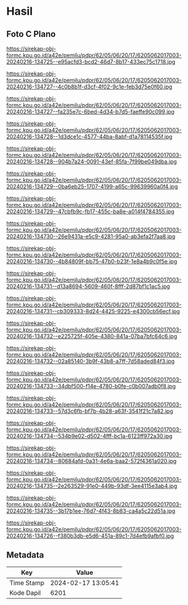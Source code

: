 # Hasil

## Foto C Plano

https://sirekap-obj-formc.kpu.go.id/a42e/pemilu/pdpr/62/05/06/20/17/6205062017003-20240216-134725--e95acfd3-bcd2-46d7-8b17-433ec75c1718.jpg

https://sirekap-obj-formc.kpu.go.id/a42e/pemilu/pdpr/62/05/06/20/17/6205062017003-20240216-134727--4c0b8b1f-d3cf-4f02-9c1e-feb3d75e0f60.jpg

https://sirekap-obj-formc.kpu.go.id/a42e/pemilu/pdpr/62/05/06/20/17/6205062017003-20240216-134727--fa235e7c-6bed-4d34-b7d5-faeffe90c099.jpg

https://sirekap-obj-formc.kpu.go.id/a42e/pemilu/pdpr/62/05/06/20/17/6205062017003-20240216-134728--1d3dce1c-4577-44ba-8abf-d1a78114535f.jpg

https://sirekap-obj-formc.kpu.go.id/a42e/pemilu/pdpr/62/05/06/20/17/6205062017003-20240216-134728--904b7a24-0091-43ef-85fa-7f99be049dba.jpg

https://sirekap-obj-formc.kpu.go.id/a42e/pemilu/pdpr/62/05/06/20/17/6205062017003-20240216-134729--0ba6eb25-1707-4199-a65c-99639960a0f4.jpg

https://sirekap-obj-formc.kpu.go.id/a42e/pemilu/pdpr/62/05/06/20/17/6205062017003-20240216-134729--47cbfb9c-fb17-455c-ba8e-a014f4784355.jpg

https://sirekap-obj-formc.kpu.go.id/a42e/pemilu/pdpr/62/05/06/20/17/6205062017003-20240216-134730--26e9431a-e5c9-4281-95a0-ab3efa2f7aa8.jpg

https://sirekap-obj-formc.kpu.go.id/a42e/pemilu/pdpr/62/05/06/20/17/6205062017003-20240216-134730--4b84809f-bb75-47b0-b23f-1e8a4b9c0f5e.jpg

https://sirekap-obj-formc.kpu.go.id/a42e/pemilu/pdpr/62/05/06/20/17/6205062017003-20240216-134731--d13a8694-5609-460f-8fff-2d87bf1c1ac5.jpg

https://sirekap-obj-formc.kpu.go.id/a42e/pemilu/pdpr/62/05/06/20/17/6205062017003-20240216-134731--cb309333-8d24-4425-9225-e4300cb56ecf.jpg

https://sirekap-obj-formc.kpu.go.id/a42e/pemilu/pdpr/62/05/06/20/17/6205062017003-20240216-134732--e225725f-405e-4380-841a-07ba7bfc64c6.jpg

https://sirekap-obj-formc.kpu.go.id/a42e/pemilu/pdpr/62/05/06/20/17/6205062017003-20240216-134732--02a85140-3b9f-43b8-a7ff-7d58aded84f3.jpg

https://sirekap-obj-formc.kpu.go.id/a42e/pemilu/pdpr/62/05/06/20/17/6205062017003-20240216-134733--34dbf500-f14e-4780-b0fe-c0b007adb0f8.jpg

https://sirekap-obj-formc.kpu.go.id/a42e/pemilu/pdpr/62/05/06/20/17/6205062017003-20240216-134733--57d3c6fb-bf7b-4b28-a63f-3541f21c7a82.jpg

https://sirekap-obj-formc.kpu.go.id/a42e/pemilu/pdpr/62/05/06/20/17/6205062017003-20240216-134734--534b9e02-d502-4fff-bc1a-6123ff972a30.jpg

https://sirekap-obj-formc.kpu.go.id/a42e/pemilu/pdpr/62/05/06/20/17/6205062017003-20240216-134734--80684afd-0a31-4e6a-baa2-572f4361a020.jpg

https://sirekap-obj-formc.kpu.go.id/a42e/pemilu/pdpr/62/05/06/20/17/6205062017003-20240216-134735--2e263529-91e0-449b-93df-3ee4115e3ab4.jpg

https://sirekap-obj-formc.kpu.go.id/a42e/pemilu/pdpr/62/05/06/20/17/6205062017003-20240216-134735--3b17b1ee-76d7-4f43-8b83-ca4a5c22d51a.jpg

https://sirekap-obj-formc.kpu.go.id/a42e/pemilu/pdpr/62/05/06/20/17/6205062017003-20240216-134726--f380b3db-e5d6-451a-89c1-7d4efb9afbf0.jpg


## Metadata

| Key        | Value               |
| ---------- | ------------------- |
| Time Stamp | 2024-02-17 13:05:41 |
| Kode Dapil | 6201                |



